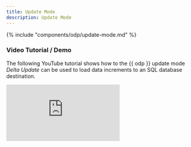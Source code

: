 ```yaml
---
title: Update Mode
description: Update Mode
---
```



{% include "components/odp/update-mode.md" %}

### Video Tutorial / Demo

The following YouTube tutorial shows how to the {{ odp }} update mode *Delta Update* can be used to load data increments to an SQL database destination.

<div class="video-wrapper">
	<iframe src="https://www.youtube.com/embed/-7pEm2VVPRg?si=-CECVDytehDUdZT4" title="YouTube video player" frameborder="0" allow="accelerometer; autoplay; clipboard-write; encrypted-media; gyroscope; picture-in-picture; web-share" referrerpolicy="strict-origin-when-cross-origin" allowfullscreen></iframe>
</div>
